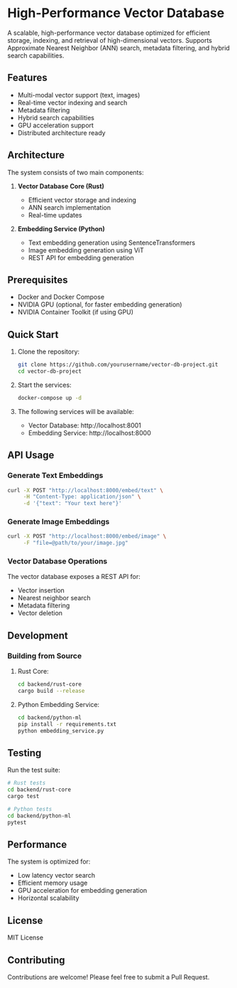 # High-Performance Vector Database

A scalable, high-performance vector database optimized for efficient storage, indexing, and retrieval of high-dimensional vectors. Supports Approximate Nearest Neighbor (ANN) search, metadata filtering, and hybrid search capabilities.

## Features

- Multi-modal vector support (text, images)
- Real-time vector indexing and search
- Metadata filtering
- Hybrid search capabilities
- GPU acceleration support
- Distributed architecture ready

## Architecture

The system consists of two main components:

1. **Vector Database Core (Rust)**
   - Efficient vector storage and indexing
   - ANN search implementation
   - Real-time updates
   
2. **Embedding Service (Python)**
   - Text embedding generation using SentenceTransformers
   - Image embedding generation using ViT
   - REST API for embedding generation

## Prerequisites

- Docker and Docker Compose
- NVIDIA GPU (optional, for faster embedding generation)
- NVIDIA Container Toolkit (if using GPU)

## Quick Start

1. Clone the repository:
   ```bash
   git clone https://github.com/yourusername/vector-db-project.git
   cd vector-db-project
   ```

2. Start the services:
   ```bash
   docker-compose up -d
   ```

3. The following services will be available:
   - Vector Database: http://localhost:8001
   - Embedding Service: http://localhost:8000

## API Usage

### Generate Text Embeddings

```bash
curl -X POST "http://localhost:8000/embed/text" \
     -H "Content-Type: application/json" \
     -d '{"text": "Your text here"}'
```

### Generate Image Embeddings

```bash
curl -X POST "http://localhost:8000/embed/image" \
     -F "file=@path/to/your/image.jpg"
```

### Vector Database Operations

The vector database exposes a REST API for:
- Vector insertion
- Nearest neighbor search
- Metadata filtering
- Vector deletion

## Development

### Building from Source

1. Rust Core:
   ```bash
   cd backend/rust-core
   cargo build --release
   ```

2. Python Embedding Service:
   ```bash
   cd backend/python-ml
   pip install -r requirements.txt
   python embedding_service.py
   ```

## Testing

Run the test suite:

```bash
# Rust tests
cd backend/rust-core
cargo test

# Python tests
cd backend/python-ml
pytest
```

## Performance

The system is optimized for:
- Low latency vector search
- Efficient memory usage
- GPU acceleration for embedding generation
- Horizontal scalability

## License

MIT License

## Contributing

Contributions are welcome! Please feel free to submit a Pull Request. 